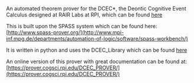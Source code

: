 An automated theorem prover for the DCEC*, the Deontic Cognitive Event Calculus designed at RAIR Labs at RPI, which can be found [here](http://rair.cogsci.rpi.edu/projects/the-deontic-cognitive-event-calculus-dcec/)

This is built upon the SPASS system which can be found here: [http://www.spass-prover.org/](http://www.mpi-inf.mpg.de/departments/automation-of-logic/software/spass-workbench/)

It is written in python and uses the DCEC_Library which can be found [here](https://github.com/RAIRLab/DCEC_Library)

An online version of this prover with great documentation can be found at: [https://prover.cogsci.rpi.edu/DCEC_PROVER/](https://prover.cogsci.rpi.edu/DCEC_PROVER/)
